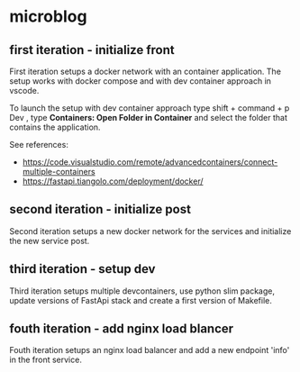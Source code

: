 # microblog

## first iteration - initialize front
First iteration setups a docker network with an container application. The setup works with docker compose and with dev container approach in vscode.

To launch the setup with dev container approach type shift + command + p Dev , type **Containers: Open Folder in Container** and select the folder that contains the application.

See references:
- https://code.visualstudio.com/remote/advancedcontainers/connect-multiple-containers
- https://fastapi.tiangolo.com/deployment/docker/

## second iteration - initialize post
Second iteration setups a new docker network for the services and initialize the new service post. 

## third iteration - setup dev
Third iteration setups multiple devcontainers, use python slim package, update versions of FastApi stack and create a first version of Makefile.

## fouth iteration - add nginx load blancer
Fouth iteration setups an nginx load balancer and add a new endpoint 'info' in the front service.
